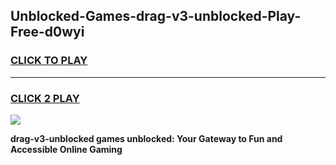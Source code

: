
## Unblocked-Games-drag-v3-unblocked-Play-Free-d0wyi
<h3>
<a href="https://premium76.site?title=drag-v3-unblocked&ref=12A">CLICK TO PLAY</a></h3>
<hr>

<h3>
<a href="https://premium76.site?title=drag-v3-unblocked&ref=12A">CLICK 2 PLAY</a>
  
</h3>

<a href="https://premium76.site?title=drag-v3-unblocked&ref=12A"><img src="https://clearcache.store/games.png"></a>


**drag-v3-unblocked games unblocked: Your Gateway to Fun and Accessible Online Gaming**
